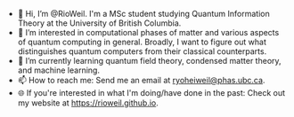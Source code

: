 - 👋 Hi, I’m @RioWeil. I'm a MSc student studying Quantum Information Theory at the University of British Columbia.
- 👀 I’m interested in computational phases of matter and various aspects of quantum computing in general. Broadly, I want to figure out what distinguishes quantum computers from their classical counterparts. 
- 🌱 I’m currently learning quantum field theory, condensed matter theory, and machine learning.
- 📫 How to reach me: Send me an email at <ryoheiweil@phas.ubc.ca>.
- 🌐 If you're interested in what I'm doing/have done in the past: Check out my website at <https://rioweil.github.io>.

<!---
RioWeil/RioWeil is a ✨ special ✨ repository because its `README.md` (this file) appears on your GitHub profile.
You can click the Preview link to take a look at your changes.
--->
